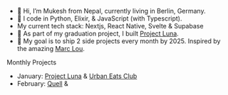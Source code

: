 - 👋 Hi, I’m Mukesh from Nepal, currently living in Berlin, Germany.
- 👀 I code in Python, Elixir, & JavaScript (with Typescript).
- My current tech stack: Nextjs, React Native, Svelte & Supabase
- 🌱 As part of my graduation project, I built [Project Luna](https://github.com/nontech/luna).
- 💞️ My goal is to ship 2 side projects every month by 2025. Inspired by the amazing [Marc Lou](https://marclou.com/).

Monthly Projects
- January: [Project Luna](https://github.com/nontech/luna) & [Urban Eats Club](https://github.com/nontech/uec_app)
- February: [Quell](https://github.com/nontech/quell) &

<!---
nontech/nontech is a ✨ special ✨ repository because its `README.md` (this file) appears on your GitHub profile.
You can click the Preview link to take a look at your changes.
--->

